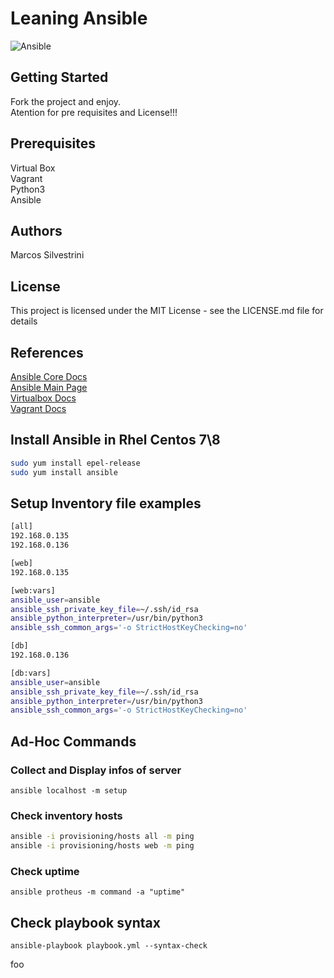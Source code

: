 # Leaning Ansible

![Ansible](https://user-images.githubusercontent.com/62715900/118187521-6a8efa00-b415-11eb-9479-6d73e36886a3.png)

## Getting Started

Fork the project and enjoy.\
Atention for pre requisites and License!!!

## Prerequisites

Virtual Box\
Vagrant\
Python3\
Ansible

## Authors

Marcos Silvestrini

## License

This project is licensed under the MIT License - see the LICENSE.md file for details

## References

[Ansible Core Docs](https://docs.ansible.com/ansible-core/devel/index.html)\
[Ansible Main Page](https://docs.ansible.com/)\
[Virtualbox Docs](https://www.virtualbox.org/wiki/Documentation)\
[Vagrant Docs](https://www.vagrantup.com/docs/index.html)

## Install Ansible in Rhel Centos 7\8

```sh
sudo yum install epel-release
sudo yum install ansible
```

## Setup Inventory file examples

```sh
[all]
192.168.0.135
192.168.0.136

[web]
192.168.0.135

[web:vars]
ansible_user=ansible
ansible_ssh_private_key_file=~/.ssh/id_rsa
ansible_python_interpreter=/usr/bin/python3
ansible_ssh_common_args='-o StrictHostKeyChecking=no'

[db]
192.168.0.136

[db:vars]
ansible_user=ansible
ansible_ssh_private_key_file=~/.ssh/id_rsa
ansible_python_interpreter=/usr/bin/python3
ansible_ssh_common_args='-o StrictHostKeyChecking=no'
```

## Ad-Hoc Commands

### Collect and Display infos of server

`ansible localhost -m setup`

### Check inventory  hosts

```sh
ansible -i provisioning/hosts all -m ping
ansible -i provisioning/hosts web -m ping

```

### Check uptime

`ansible protheus -m command -a "uptime"`

## Check playbook syntax

`ansible-playbook playbook.yml --syntax-check`


foo
